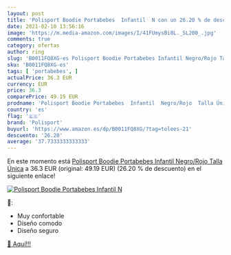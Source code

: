 ```yaml
---
layout: post
title: 'Polisport Boodie Portabebes  Infantil  N con un 26.20 % de descuento'
date: 2021-02-10 13:56:16
image: 'https://m.media-amazon.com/images/I/41FUmysBi8L._SL200_.jpg'
comments: true
category: ofertas
author: ring
slug: 'B0011FQ8XG-es Polisport Boodie Portabebes Infantil Negro/Rojo Talla Única'
sku: 'B0011FQ8XG-es'
tags: [ 'portabebes', ]
actualPrice: 36.3 EUR
currency: EUR
price: 36.3
comparePrice: 49.19 EUR
prodname: 'Polisport Boodie Portabebes  Infantil  Negro/Rojo  Talla Única'
country: 'es'
flag: '🇪🇸'
brand: 'Polisport'
buyurl: 'https://www.amazon.es/dp/B0011FQ8XG/?tag=tolees-21'
descuento: '26.20'
average: '37.7333333333333'
---
```


En este momento está [Polisport Boodie Portabebes  Infantil  Negro/Rojo  Talla Única](https://www.amazon.es/dp/B0011FQ8XG/?tag=tolees-21) a 36.3 EUR (original: 49.19 EUR) (26.20 %  de descuento) en el siguiente enlace!

[![Polisport Boodie Portabebes  Infantil  N](https://m.media-amazon.com/images/I/41FUmysBi8L._SL200_.jpg)](https://www.amazon.es/dp/B0011FQ8XG/?tag=tolees-21)

🔎:

- Muy confortable
- Diseño comodo
- Diseño seguro

[🛒 Aquí!!!](https://www.amazon.es/dp/B0011FQ8XG/?tag=tolees-21)
